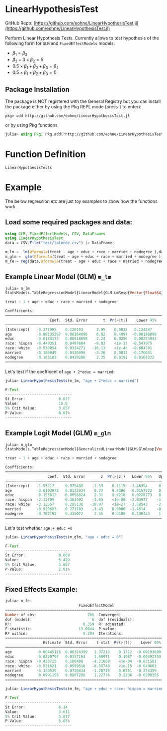 
# LinearHypothesisTest
GitHub Repo: [https://github.com/eohne/LinearHypothesisTest.jl](https://github.com/eohne/LinearHypothesisTest.jl)

Perform Linear Hypothesis Tests. Currently allows to test hypothesis of the following form for `GLM` and `FixedEffectModels` models:
 * $` \beta_1 = \beta_2`$
 * $` \beta_2 + 3 \times \beta_2 =5`$
 * $` 0.5 \times \beta_1 + \beta_2 + \beta_3 = \beta_4`$
 * $` 0.5 \times \beta_1 + \beta_2 + \beta_3 = 0`$


## Package Installation

The package is NOT registered with the General Registry but you can install the package either by using the Pkg REPL mode (press `]` to enter):
```
pkg> add http://github.com/eohne/LinearHypothesisTest.jl
```
or by using Pkg functions
```julia
julia> using Pkg; Pkg.add("http://github.com/eohne/LinearHypothesisTest.jl")
```
# Function Definition
````@docs
LinearHypothesisTests
````

# Example
The below regression etc are just toy examples to show how the functions work.
## Load some required packages and data:
```julia
using GLM, FixedEffectModels, CSV, DataFrames
using LinearHypothesisTest
data = CSV.File("test/lalonde.csv") |> DataFrame;

m_lm =  lm(@formula(treat ~ age + educ + race + married + nodegree ),data);
m_glm =  glm(@formula(treat ~ age + educ + race + married + nodegree ),data,Binomial(),LogitLink());
m_fe = reg(data,@formula(treat ~ age + educ + race + married + nodegree  + fe(re74)),Vcov.cluster(:Column1));
```
## Example Linear Model (GLM) `m_lm`
```julia
julia> m_lm
StatsModels.TableRegressionModel{LinearModel{GLM.LmResp{Vector{Float64}}, GLM.DensePredChol{Float64, LinearAlgebra.CholeskyPivoted{Float64, Matrix{Float64}, Vector{Int64}}}}, Matrix{Float64}}

treat ~ 1 + age + educ + race + married + nodegree

Coefficients:
─────────────────────────────────────────────────────────────────────────────────
                    Coef.  Std. Error       t  Pr(>|t|)    Lower 95%    Upper 95%
─────────────────────────────────────────────────────────────────────────────────
(Intercept)    0.371995    0.126153      2.95    0.0033   0.124247     0.619744
age            0.00135367  0.00164096    0.82    0.4097  -0.00186898   0.00457632
educ           0.0183177   0.00818698    2.24    0.0256   0.00223943   0.0343959
race: hispan  -0.449351    0.0497604    -9.03    <1e-17  -0.547075    -0.351628
race: white   -0.539054    0.0334271   -16.13    <1e-48  -0.604701    -0.473407
married       -0.109849    0.0336998    -3.26    0.0012  -0.176031    -0.0436663
nodegree       0.103103    0.0439286     2.35    0.0192   0.0168322    0.189373
─────────────────────────────────────────────────────────────────────────────────
```
Let's test if the coefficent of `age + 2*educ = married`:
```julia
julia> LinearHypothesisTests(m_lm, "age + 2*educ = married")

F-Test
------------------------------
St Error:               0.037
Value:                  15.9
5% Crit Value:          3.857
P-Value:                0.01%
------------------------------
```

## Example Logit Model (GLM) `m_glm`
```julia
julia> m_glm
StatsModels.TableRegressionModel{GeneralizedLinearModel{GLM.GlmResp{Vector{Float64}, Binomial{Float64}, LogitLink}, GLM.DensePredChol{Float64, LinearAlgebra.CholeskyPivoted{Float64, Matrix{Float64}, Vector{Int64}}}}, Matrix{Float64}}

treat ~ 1 + age + educ + race + married + nodegree

Coefficients:
──────────────────────────────────────────────────────────────────────────────
                   Coef.  Std. Error       z  Pr(>|z|)   Lower 95%   Upper 95%
──────────────────────────────────────────────────────────────────────────────
(Intercept)   -1.55217     0.975408    -1.59    0.1115  -3.46394     0.35959
age            0.0102973   0.0132934    0.77    0.4386  -0.0157572   0.0363518
educ           0.151612    0.0656824    2.31    0.0210   0.0228773   0.280348
race: hispan  -2.12709     0.363592    -5.85    <1e-08  -2.83972    -1.41446
race: white   -3.12657     0.285138   -10.97    <1e-27  -3.68543    -2.5677
married       -0.929693    0.271283    -3.43    0.0006  -1.4614     -0.397989
nodegree       0.787192    0.335072     2.35    0.0188   0.130463    1.44392
──────────────────────────────────────────────────────────────────────────────
```
Let's test whether `age + educ =0`
```julia
julia> LinearHypothesisTests(m_glm, "age + educ = 0")

F-Test
------------------------------
St Error:               0.069
Value:                  5.429
5% Crit Value:          3.857
P-Value:                2.01%
------------------------------
```

## Fixed Effects Example:
```julia
julia> m_fe
                                 FixedEffectModel
==================================================================================
Number of obs:                       266  Converged:                          true
dof (model):                           6  dof (residuals):                     265
R²:                                0.359  R² adjusted:                       0.320
F-statistic:                     19.0944  P-value:                           0.000
R² within:                         0.294  Iterations:                            1
==================================================================================
                 Estimate  Std. Error    t-stat  Pr(>|t|)    Lower 95%   Upper 95%
──────────────────────────────────────────────────────────────────────────────────
age            0.00445118  0.00324399   1.37213    0.1712  -0.00193609   0.0108385
educ           0.0220794   0.0137164    1.60971    0.1087  -0.00492753   0.0490864
race: hispan  -0.423725    0.100488    -4.21668    <1e-04  -0.621581    -0.225869
race: white   -0.531621    0.0599516   -8.86749    <1e-15  -0.649663    -0.413578
married       -0.130539    0.0730434   -1.78715    0.0751  -0.274359     0.0132798
nodegree       0.0991155   0.0807286    1.22776    0.2206  -0.0598355    0.258066
==================================================================================
```
```julia
julia> LinearHypothesisTests(m_fe, "age + educ + race: hispan = married")

F-Test
------------------------------
St Error:               0.14
Value:                  3.611
5% Crit Value:          3.877
P-Value:                5.85%
------------------------------
```